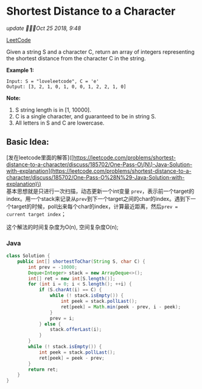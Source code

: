 # Shortest Distance to a Character

_update Oct 25 2018, 9:48_

[LeetCode](https://leetcode.com/problems/shortest-distance-to-a-character/)

Given a string S and a character C, return an array of integers representing the shortest distance from the character C in the string.

**Example 1:**

```text
Input: S = "loveleetcode", C = 'e'
Output: [3, 2, 1, 0, 1, 0, 0, 1, 2, 2, 1, 0]
```

**Note:**

1. S string length is in \[1, 10000\].
2. C is a single character, and guaranteed to be in string S.
3. All letters in S and C are lowercase.

## Basic Idea:

\[发在leetcode里面的解答\]\([https://leetcode.com/problems/shortest-distance-to-a-character/discuss/185702/One-Pass-O\(N\)-Java-Solution-with-explanation](https://leetcode.com/problems/shortest-distance-to-a-character/discuss/185702/One-Pass-O%28N%29-Java-Solution-with-explanation)\)  
基本思想就是只进行一次扫描，动态更新一个int变量 `prev`，表示前一个target的index。用一个stack来记录从`prev`到下一个target之间的char的index。遇到下一个target的时候，poll出来每个char的index，计算最近距离，然后`prev = current target index`；

这个解法的时间复杂度为O\(n\), 空间复杂度O\(n\);

### Java

```java
class Solution {
    public int[] shortestToChar(String S, char C) {
        int prev = -10000;
        Deque<Integer> stack = new ArrayDeque<>();
        int[] ret = new int[S.length()];
        for (int i = 0; i < S.length(); ++i) {
            if (S.charAt(i) == C) {
                while (! stack.isEmpty()) {
                    int peek = stack.pollLast();
                    ret[peek] = Math.min(peek - prev, i - peek);
                }
                prev = i;
            } else {
                stack.offerLast(i);
            }
        }
        while (! stack.isEmpty()) {
            int peek = stack.pollLast();
            ret[peek] = peek - prev;
        }
        return ret;
    }
}
```

